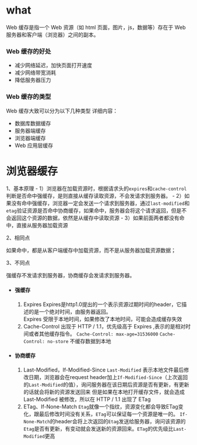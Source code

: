 # what
 Web 缓存是指一个 Web 资源（如 html 页面，图片，js，数据等）存在于 Web 服务器和客户端（浏览器）之间的副本。


### Web 缓存的好处
-   减少网络延迟，加快页面打开速度
-   减少网络带宽消耗
-   降低服务器压力

### Web 缓存的类型

Web 缓存大致可以分为以下几种类型 详细内容：

-   数据库数据缓存
-   服务器端缓存
-   浏览器端缓存
-   Web 应用层缓存

# 浏览器缓存
1、基本原理
	-   1）浏览器在加载资源时，根据请求头的`expires`和`cache-control`判断是否命中强缓存，是则直接从缓存读取资源，不会发请求到服务器。
	-   2）如果没有命中强缓存，浏览器一定会发送一个请求到服务器，通过`last-modified`和`etag`验证资源是否命中协商缓存，如果命中，服务器会将这个请求返回，但是不会返回这个资源的数据，依然是从缓存中读取资源
	-   3）如果前面两者都没有命中，直接从服务器加载资源

2、相同点

如果命中，都是从客户端缓存中加载资源，而不是从服务器加载资源数据；

3、不同点

强缓存不发请求到服务器，协商缓存会发请求到服务器。

- #### 强缓存
	1. Expires
		Expires是http1.0提出的一个表示资源过期时间的header，它描述的是一个绝对时间，由服务器返回。  
		Expires 受限于本地时间，如果修改了本地时间，可能会造成缓存失效
	2. Cache-Control
		出现于 HTTP / 1.1，优先级高于 Expires ,表示的是相对时间或者其他缓存指令。
		`Cache-Control: max-age=31536000`
		`Cache-Control: no-store` 不缓存数据到本地
- #### 协商缓存
	1. Last-Modified，If-Modified-Since
		`Last-Modified` 表示本地文件最后修改日期，浏览器会在request header加上`If-Modified-Since`（上次返回的`Last-Modified`的值），询问服务器在该日期后资源是否有更新，有更新的话就会将新的资源发送回来
		但是如果在本地打开缓存文件，就会造成 Last-Modified 被修改，所以在 HTTP / 1.1 出现了 ETag
	2. ETag、If-None-Match
		`Etag`就像一个指纹，资源变化都会导致ETag变化，跟最后修改时间没有关系，`ETag`可以保证每一个资源是唯一的。
		`If-None-Match`的header会将上次返回的`Etag`发送给服务器，询问该资源的`Etag`是否有更新，有变动就会发送新的资源回来。`ETag`的优先级比`Last-Modified`更高